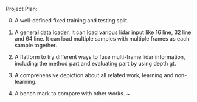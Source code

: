 Project Plan:

0. A well-defined fixed training and testing split.

1. A general data loader. It can load various lidar input like 16 line, 32 line and 64 line. It can load multiple samples with multiple frames as each sample together.

2. A flatform to try different ways to fuse multi-frame lidar information, including the method part and evaluating part by using depth gt.

3. A comprehensive depiction about all related work, learning and non-learning.

4. A bench mark to compare with other works.
~                                            
